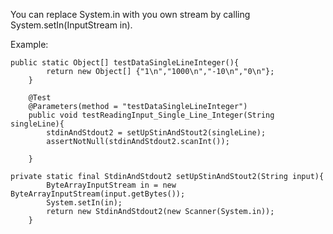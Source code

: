 You can replace System.in with you own stream by calling System.setIn(InputStream in). 

Example:

```
public static Object[] testDataSingleLineInteger(){
		return new Object[] {"1\n","1000\n","-10\n","0\n"};
	}
	
	@Test
	@Parameters(method = "testDataSingleLineInteger")
	public void testReadingInput_Single_Line_Integer(String singleLine){
		stdinAndStdout2 = setUpStinAndStout2(singleLine);
		assertNotNull(stdinAndStdout2.scanInt());
		
	}

private static final StdinAndStdout2 setUpStinAndStout2(String input){
		ByteArrayInputStream in = new ByteArrayInputStream(input.getBytes());
		System.setIn(in);
		return new StdinAndStdout2(new Scanner(System.in));	
	}
```

